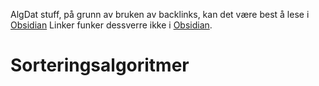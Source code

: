 AlgDat stuff, på grunn av bruken av backlinks, kan det være best å lese i [Obsidian](https://obsidian.md/)
Linker funker dessverre ikke i [Obsidian](https://www.youtube.com/watch?v=dQw4w9WgXcQ&ab_channel=RickAstley).

# Sorteringsalgoritmer